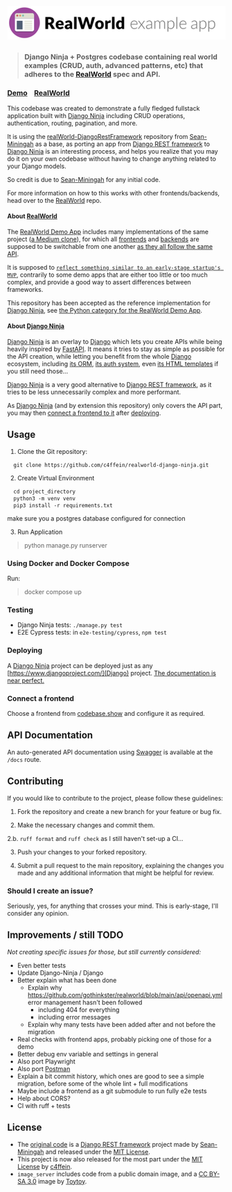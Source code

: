 # ![RealWorld Example App](logo.png)

> ### Django Ninja + Postgres codebase containing real world examples (CRUD, auth, advanced patterns, etc) that adheres to the [RealWorld](https://github.com/gothinkster/realworld) spec and API.


### [Demo](https://demo.realworld.io/)&nbsp;&nbsp;&nbsp;&nbsp;[RealWorld](https://github.com/gothinkster/realworld)

This codebase was created to demonstrate a fully fledged fullstack application built with [Django Ninja](https://django-ninja.dev) including CRUD operations, authentication, routing, pagination, and more.

It is using the [realWorld-DjangoRestFramework](https://github.com/Sean-Miningah/realWorld-DjangoRestFramework) repository from [Sean-Miningah](https://github.com/Sean-Miningah/) as a base, as porting an app from [Django REST framework](https://www.django-rest-framework.org) to [Django Ninja](https://django-ninja.dev) is an interesting process, and helps you realize that you may do it on your own codebase without having to change anything related to your Django models.

So credit is due to [Sean-Miningah](https://github.com/Sean-Miningah/) for any initial code.

For more information on how to this works with other frontends/backends, head over to the [RealWorld](https://github.com/gothinkster/realworld) repo.

#### About [RealWorld](https://codebase.show/projects/realworld)
The [RealWorld Demo App](https://codebase.show/projects/realworld?category=backend&language=python) includes many implementations of the same project ([a Medium clone](https://demo.realworld.io/#/)), for which all [frontends](https://codebase.show/projects/realworld?category=frontend) and [backends](https://codebase.show/projects/realworld?category=backend) are supposed to be switchable from one another [as they all follow the same API](https://github.com/gothinkster/realworld/tree/main/api).

It is supposed to [`reflect something similar to an early-stage startup's MVP`](https://realworld-docs.netlify.app/docs/implementation-creation/expectations), contrarily to some demo apps that are either too little or too much complex, and provide a good way to assert differences between frameworks.

This repository has been accepted as the reference implementation for [Django Ninja](https://django-ninja.dev), see [the Python category for the RealWorld Demo App](https://codebase.show/projects/realworld?category=backend&language=python).

#### About [Django Ninja](https://django-ninja.dev/)
[Django Ninja](https://django-ninja.dev/) is an overlay to [Django](https://www.djangoproject.com) which lets you create APIs while being heavily inspired by [FastAPI](https://fastapi.tiangolo.com). It means it tries to stay as simple as possible for the API creation, while letting you benefit from the whole [Django](https://www.djangoproject.com) ecosystem, including [its ORM](https://docs.djangoproject.com/en/5.0/topics/db/), [its auth system](https://docs.djangoproject.com/en/5.0/topics/auth/), even [its HTML templates](https://docs.djangoproject.com/en/5.0/topics/templates/) if you still need those...

[Django Ninja](https://django-ninja.dev/) is a very good alternative to [Django REST framework](https://www.django-rest-framework.org), as it tries to be less unnecessarily complex and more performant.

As [Django Ninja](https://django-ninja.dev/) (and by extension this repository) only covers the API part, you may then [connect a frontend to it](#connect-a-frontend) after [deploying](#deploying).


## Usage

1. Clone the Git repository:

```shell
  git clone https://github.com/c4ffein/realworld-django-ninja.git

```
2. Create Virtual Environment
```shell
  cd project_directory
  python3 -m venv venv 
  pip3 install -r requirements.txt
```

make sure you a postgres database configured for connection

3. Run Application
> python manage.py runserver 

### Using Docker and Docker Compose

Run:
> docker compose up

### Testing
- Django Ninja tests: `./manage.py test`
- E2E Cypress tests: in `e2e-testing/cypress`, `npm test`

### Deploying
A [Django Ninja](https://django-ninja.dev/) project can be deployed just as any [https://www.djangoproject.com/](Django) project.
[The documentation is near perfect.](https://docs.djangoproject.com/en/5.0/howto/deployment/)

### Connect a frontend
Choose a frontend from [codebase.show](https://codebase.show/projects/realworld) and configure it as required.

## API Documentation
An auto-generated API documentation using [Swagger](https://swagger.io/) is available at the `/docs` route.


## Contributing
If you would like to contribute to the project, please follow these guidelines:

1. Fork the repository and create a new branch for your feature or bug fix.

2. Make the necessary changes and commit them.

2.b. `ruff format` and `ruff check` as I still haven't set-up a CI...

3. Push your changes to your forked repository.

4. Submit a pull request to the main repository, explaining the changes you made and any additional information that might be helpful for review.

### Should I create an issue?
Seriously, yes, for anything that crosses your mind. This is early-stage, I'll consider any opinion.

## Improvements / still TODO
*Not creating specific issues for those, but still currently considered:*
- Even better tests
- Update Django-Ninja / Django
- Better explain what has been done
  - Explain why https://github.com/gothinkster/realworld/blob/main/api/openapi.yml error management hasn't been followed
    - including 404 for everything
    - including error messages
  - Explain why many tests have been added after and not before the migration
- Real checks with frontend apps, probably picking one of those for a demo
- Better debug env variable and settings in general
- Also port Playwright
- Also port [Postman](https://github.com/gothinkster/realworld/tree/main/api)
- Explain a bit commit history, which ones are good to see a simple migration, before some of the whole lint + full modifications
- Maybe include a frontend as a git submodule to run fully e2e tests
- Help about CORS?
- CI with ruff + tests

## License
- The [original code](https://github.com/Sean-Miningah/realWorld-DjangoRestFramework) is a [Django REST framework](https://www.django-rest-framework.org/) project made by [Sean-Miningah](https://github.com/Sean-Miningah/) and released under the [MIT License](https://github.com/Sean-Miningah/realWorld-DjangoRestFramework/blob/master/LICENSE).
- This project is now also released for the most part under the [MIT License](https://github.com/c4ffein/realworld-django-ninja/blob/master/LICENSE) by [c4ffein](https://github.com/c4ffein/).
- `image_server` includes code from a public domain image, and a [CC BY-SA 3.0](https://creativecommons.org/licenses/by-sa/3.0/deed.en) image by [Toytoy](https://en.wikipedia.org/wiki/User:Toytoy).
